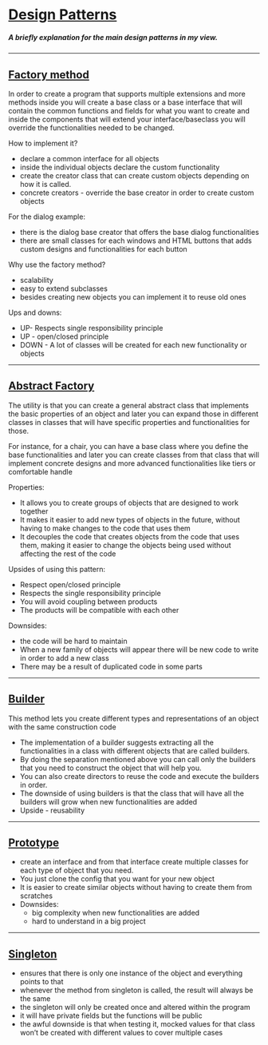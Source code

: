 # [Design Patterns](https://refactoring.guru/design-patterns/catalog)

##### A briefly explanation for the main design patterns in my view.

---

## [Factory method](https://refactoring.guru/design-patterns/factory-method)

In order to create a program that supports multiple extensions and more methods inside you will create a base class or a base interface that will contain the common functions and fields for what you want to create and inside the components that will extend your interface/baseclass you will override the functionalities needed to be changed.

How to implement it?
- declare a common interface for all objects
- inside the individual objects declare the custom functionality
- create the creator class that can create custom objects depending on how it is called.
- concrete creators - override the base creator in order to create custom objects

For the dialog example:
- there is the dialog base creator that offers the base dialog functionalities
- there are small classes for each windows and HTML buttons that adds custom designs and functionalities for each button

Why use the factory method?
- scalability
- easy to extend subclasses
- besides creating new objects you can implement it to reuse old ones

Ups and downs:
- UP- Respects single responsibility principle
- UP - open/closed principle
- DOWN - A lot of classes will be created for each new functionality or objects

---

## [Abstract Factory](https://refactoring.guru/design-patterns/abstract-factory)

The utility is that you can create a general abstract class that implements the basic properties of an object and later you can expand those in different classes in classes that will have specific properties and functionalities for those.

For instance, for a chair, you can have a base class where you define the base functionalities and later you can create classes from that class that will implement concrete designs and more advanced functionalities like tiers or comfortable handle 

Properties:
- It allows you to create groups of objects that are designed to work together
- It makes it easier to add new types of objects in the future, without having to make changes to the code that uses them
- It decouples the code that creates objects from the code that uses them, making it easier to change the objects being used without affecting the rest of the code

Upsides of using this pattern:
- Respect open/closed principle
- Respects the single responsibility principle
- You will avoid coupling between products
- The products will be compatible with each other

Downsides:
- the code will be hard to maintain
- When a new family of objects will appear there will be new code to write in order to add a new class
- There may be a result of duplicated code in some parts

---

## [Builder](https://refactoring.guru/design-patterns/builder)

This method lets you create different types and representations of an object with the same construction code

- The implementation of a builder suggests extracting all the functionalities in a class with different objects that are called builders. 
- By doing the separation mentioned above you can call only the builders that you need to construct the object that will help you.
- You can also create directors to reuse the code and execute the builders in order.
- The downside of using builders is that the class that will have all the builders will grow when new functionalities are added
- Upside - reusability

---

## [Prototype](https://refactoring.guru/design-patterns/prototype)

- create an interface and from that interface create multiple classes for each type of object that you need.
- You just clone the config that you want for your new object
- It is easier to create similar objects without having to create them from scratches
- Downsides:
    - big complexity when new functionalities are added
    - hard to understand in a big project

---

## [Singleton](https://refactoring.guru/design-patterns/singleton)

- ensures that there is only one instance of the object and everything points to that
- whenever the method from singleton is called, the result will always be the same
- the singleton will only be created once and altered within the program
- it will have private fields but the functions will be public
- the awful downside is that when testing it, mocked values for that class won’t be created with different values to cover multiple cases